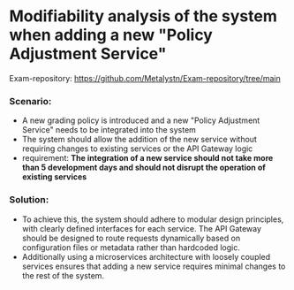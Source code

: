 # Modifiability analysis of the system when adding a new "Policy Adjustment Service"

Exam-repository: https://github.com/Metalystn/Exam-repository/tree/main

### Scenario:

- A new grading policy is introduced and a new "Policy Adjustment Service" needs to be integrated into the system
- The system should allow the addition of the new service without requiring changes to existing services or the API Gateway logic
- requirement: **The integration of a new service should not take more than 5 development days and should not disrupt the operation of existing services**

### Solution:

- To achieve this, the system should adhere to modular design principles, with clearly defined interfaces for each service. The API Gateway should be designed to route requests dynamically based on configuration files or metadata rather than hardcoded logic.
- Additionally using a microservices architecture with loosely coupled services ensures that adding a new service requires minimal changes to the rest of the system.